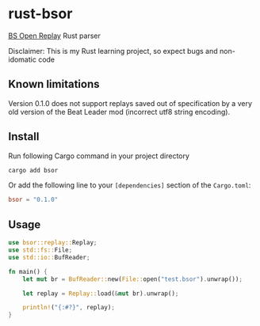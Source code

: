 # rust-bsor

[BS Open Replay](https://github.com/BeatLeader/BeatSaber-Web-Replays) Rust parser

Disclaimer: This is my Rust learning project, so expect bugs and non-idomatic code

## Known limitations

Version 0.1.0 does not support replays saved out of specification by a very old version of the Beat Leader mod (incorrect utf8 string encoding).

## Install

Run following Cargo command in your project directory

```sh
cargo add bsor
```

Or add the following line to your ``[dependencies]`` section of the ``Cargo.toml``:

```toml
bsor = "0.1.0"
```

## Usage

```rust
use bsor::replay::Replay;
use std::fs::File;
use std::io::BufReader;

fn main() {
    let mut br = BufReader::new(File::open("test.bsor").unwrap());

    let replay = Replay::load(&mut br).unwrap();

    println!("{:#?}", replay);
}

```